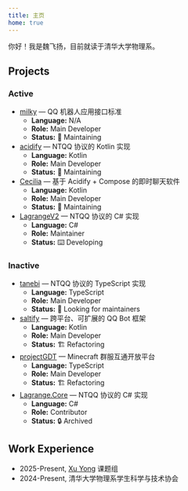 ```yaml
---
title: 主页
home: true
---
```


你好！我是魏飞扬，目前就读于清华大学物理系。

## Projects

### Active
- [milky](https://github.com/SaltifyDev/milky) — QQ 机器人应用接口标准  
  - **Language:** N/A  
  - **Role:** Main Developer  
  - **Status:** 🔧 Maintaining
- [acidify](https://github.com/LagrangeDev/acidify) — NTQQ 协议的 Kotlin 实现  
  - **Language:** Kotlin  
  - **Role:** Main Developer  
  - **Status:** 🔧 Maintaining
- [Cecilia](https://github.com/Wesley-Young/Cecilia) — 基于 Acidify + Compose 的即时聊天软件  
  - **Language:** Kotlin  
  - **Role:** Main Developer  
  - **Status:** 🔧 Maintaining
- [LagrangeV2](https://github.com/LagrangeDev/LagrangeV2) — NTQQ 协议的 C# 实现  
  - **Language:** C#  
  - **Role:** Maintainer  
  - **Status:** ⌨️ Developing

### Inactive
- [tanebi](https://github.com/SaltifyDev/tanebi) — NTQQ 协议的 TypeScript 实现  
  - **Language:** TypeScript  
  - **Role:** Main Developer  
  - **Status:** 👀 Looking for maintainers
- [saltify](https://github.com/SaltifyDev/saltify) — 跨平台、可扩展的 QQ Bot 框架  
  - **Language:** Kotlin  
  - **Role:** Main Developer  
  - **Status:** 🏗️ Refactoring
- [projectGDT](https://github.com/projectGDT/project-gdt) — Minecraft 群服互通开放平台  
  - **Language:** TypeScript  
  - **Role:** Main Developer  
  - **Status:** 🏗️ Refactoring
- [Lagrange.Core](https://github.com/LagrangeDev/Lagrange.Core) — NTQQ 协议的 C# 实现  
  - **Language:** C#  
  - **Role:** Contributor  
  - **Status:** 🔒 Archived

## Work Experience

- 2025-Present, [Xu Yong](https://iiis.tsinghua.edu.cn/rydw/qzjs/xuyong.htm) 课题组
- 2024-Present, 清华大学物理系学生科学与技术协会
